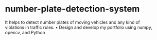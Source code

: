 # number-plate-detection-system
It helps to detect number plates of moving vehicles and any kind of violations in traffic rules. • Design and develop my portfolio using numpy, opencv, and Python
